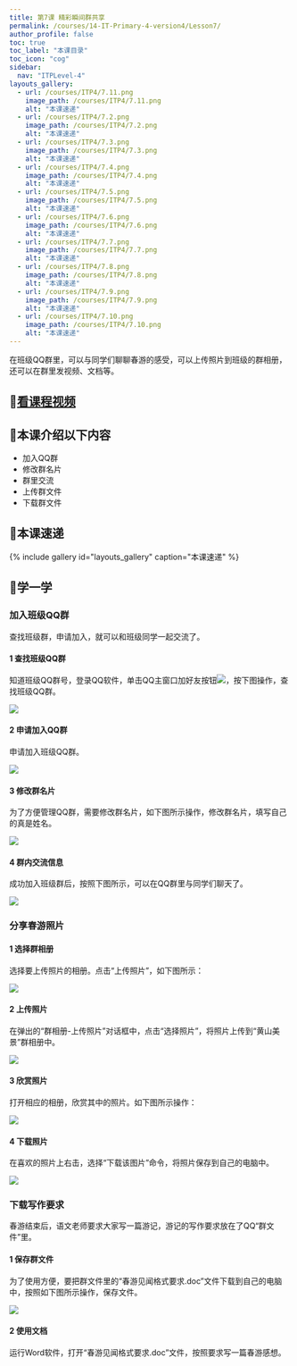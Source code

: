 ```yaml
---
title: 第7课 精彩瞬间群共享
permalink: /courses/14-IT-Primary-4-version4/Lesson7/
author_profile: false
toc: true
toc_label: "本课目录"
toc_icon: "cog"
sidebar:
  nav: "ITPLevel-4"
layouts_gallery:
  - url: /courses/ITP4/7.11.png
    image_path: /courses/ITP4/7.11.png
    alt: "本课速递"
  - url: /courses/ITP4/7.2.png
    image_path: /courses/ITP4/7.2.png
    alt: "本课速递"
  - url: /courses/ITP4/7.3.png
    image_path: /courses/ITP4/7.3.png
    alt: "本课速递"
  - url: /courses/ITP4/7.4.png
    image_path: /courses/ITP4/7.4.png
    alt: "本课速递"
  - url: /courses/ITP4/7.5.png
    image_path: /courses/ITP4/7.5.png
    alt: "本课速递"
  - url: /courses/ITP4/7.6.png
    image_path: /courses/ITP4/7.6.png
    alt: "本课速递"
  - url: /courses/ITP4/7.7.png
    image_path: /courses/ITP4/7.7.png
    alt: "本课速递"
  - url: /courses/ITP4/7.8.png
    image_path: /courses/ITP4/7.8.png
    alt: "本课速递"
  - url: /courses/ITP4/7.9.png
    image_path: /courses/ITP4/7.9.png
    alt: "本课速递"
  - url: /courses/ITP4/7.10.png
    image_path: /courses/ITP4/7.10.png
    alt: "本课速递"
---
```

在班级QQ群里，可以与同学们聊聊春游的感受，可以上传照片到班级的群相册，还可以在群里发视频、文档等。
## :cinema:[看课程视频](http://study.163.com)
## :mega:本课介绍以下内容
- 加入QQ群
- 修改群名片
- 群里交流
- 上传群文件
- 下载群文件
## :rainbow:本课速递
{% include gallery id="layouts_gallery" caption="本课速递" %}
## :electric_plug:学一学
### 加入班级QQ群
查找班级群，申请加入，就可以和班级同学一起交流了。
#### 1 查找班级QQ群
知道班级QQ群号，登录QQ软件，单击QQ主窗口加好友按钮![](/courses/ITP4/7.1.png)，按下图操作，查找班级QQ群。

![](/courses/ITP4/7.2.png)
#### 2 申请加入QQ群
申请加入班级QQ群。

![](/courses/ITP4/7.3.png)
#### 3 修改群名片
为了方便管理QQ群，需要修改群名片，如下图所示操作，修改群名片，填写自己的真是姓名。

![](/courses/ITP4/7.4.png)
#### 4 群内交流信息
成功加入班级群后，按照下图所示，可以在QQ群里与同学们聊天了。

![](/courses/ITP4/7.5.png)
### 分享春游照片
#### 1 选择群相册
选择要上传照片的相册。点击“上传照片”，如下图所示：

![](/courses/ITP4/7.6.png)
#### 2 上传照片
在弹出的“群相册-上传照片”对话框中，点击“选择照片”，将照片上传到“黄山美景”群相册中。

![](/courses/ITP4/7.7.png)
#### 3 欣赏照片
打开相应的相册，欣赏其中的照片。如下图所示操作：

![](/courses/ITP4/7.8.png)
#### 4 下载照片
在喜欢的照片上右击，选择“下载该图片”命令，将照片保存到自己的电脑中。

![](/courses/ITP4/7.9.png)
### 下载写作要求
春游结束后，语文老师要求大家写一篇游记，游记的写作要求放在了QQ“群文件”里。
#### 1 保存群文件
为了使用方便，要把群文件里的“春游见闻格式要求.doc”文件下载到自己的电脑中，按照如下图所示操作，保存文件。

![](/courses/ITP4/7.10.png)
#### 2 使用文档
运行Word软件，打开“春游见闻格式要求.doc”文件，按照要求写一篇春游感想。
